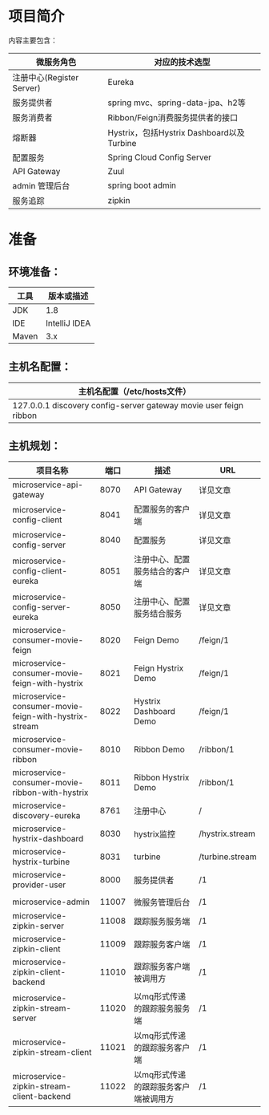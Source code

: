 # 项目简介
内容主要包含：

| 微服务角色                 | 对应的技术选型                              |
| --------------------- | ------------------------------------ |
| 注册中心(Register Server) | Eureka                               |
| 服务提供者                 | spring mvc、spring-data-jpa、h2等       |
| 服务消费者                 | Ribbon/Feign消费服务提供者的接口               |
| 熔断器                   | Hystrix，包括Hystrix Dashboard以及Turbine |
| 配置服务                  | Spring Cloud Config Server           |
| API Gateway           | Zuul                                 |
| admin 管理后台                | spring boot admin|
| 服务追踪                |zipkin|


# 准备

## 环境准备：

| 工具    | 版本或描述                |
| ----- | -------------------- |
| JDK   | 1.8                  |
| IDE   | IntelliJ IDEA |
| Maven | 3.x                  |

## 主机名配置：

| 主机名配置（/etc/hosts文件） |
| ---------------------------------------- |
| 127.0.0.1 discovery config-server gateway movie user feign ribbon |

## 主机规划：

| 项目名称                                     | 端口   | 描述                     | URL             |
| ---------------------------------------- | ---- | ---------------------- | --------------- |
| microservice-api-gateway                 | 8070 | API Gateway            | 详见文章            |
| microservice-config-client               | 8041 | 配置服务的客户端               | 详见文章            |
| microservice-config-server               | 8040 | 配置服务                   | 详见文章            |
| microservice-config-client-eureka        | 8051 | 注册中心、配置服务结合的客户端               | 详见文章            |
| microservice-config-server-eureka        | 8050 | 注册中心、配置服务结合服务                   | 详见文章            |
| microservice-consumer-movie-feign        | 8020 | Feign Demo             | /feign/1        |
| microservice-consumer-movie-feign-with-hystrix | 8021 | Feign Hystrix Demo     | /feign/1        |
| microservice-consumer-movie-feign-with-hystrix-stream | 8022 | Hystrix Dashboard Demo | /feign/1        |
| microservice-consumer-movie-ribbon       | 8010 | Ribbon Demo            | /ribbon/1       |
| microservice-consumer-movie-ribbon-with-hystrix | 8011 | Ribbon Hystrix Demo    | /ribbon/1       |
| microservice-discovery-eureka            | 8761 | 注册中心                   | /               |
| microservice-hystrix-dashboard           | 8030 | hystrix监控              | /hystrix.stream |
| microservice-hystrix-turbine             | 8031 | turbine                | /turbine.stream |
| microservice-provider-user               | 8000 | 服务提供者                  | /1              |
|                                          |      |                        |                 |
| microservice-admin                       | 11007 | 微服务管理后台                 | /1              |
| microservice-zipkin-server               | 11008 | 跟踪服务服务端                 | /1              |
| microservice-zipkin-client               | 11009 | 跟踪服务客户端                | /1              |
| microservice-zipkin-client-backend       | 11010 | 跟踪服务客户端被调用方               | /1              |
| microservice-zipkin-stream-server        | 11020 | 以mq形式传递的跟踪服务服务端                | /1              |
| microservice-zipkin-stream-client        | 11021 | 以mq形式传递的跟踪服务客户端                 | /1              |
| microservice-zipkin-stream-client-backend  | 11022 | 以mq形式传递的跟踪服务客户端被调用方                  | /1              |


